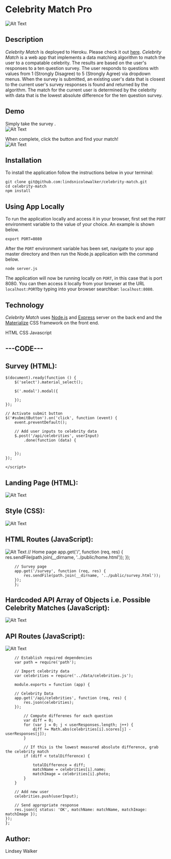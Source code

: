 # Celebrity Match Pro

![Alt Text](https://media.giphy.com/media/mx78BsH37DQ8OmCojz/giphy.gif)

## Description

*Celebrity Match* is deployed to Heroku. Please check it out [here](https://celebrity-match.herokuapp.com/).
*Celebrity Match* is a web app that implements a data matching algorithm to match the user to a compatable celebrity. The results are based on the user's responses to a ten question survey. The user responds to questions with values from 1 (Strongly Disagree) to 5 (Strongly Agree) via dropdown menus. When the survey is submitted, an existing user's data that is closest to the current user's survey responses is found and returned by the algorithm. The match for the current user is determined by the celebrity with data that is the lowest absolute difference for the ten question survey.



## Demo
Simply take the survey .  
![Alt Text](https://media.giphy.com/media/2vjOI0AGhSK45iTcbr/giphy.gif)

When complete, click the button and find your match!  
![Alt Text](https://media.giphy.com/media/wt0eFnCJXkA4VWDe3c/giphy.gif)


## Installation

To install the application follow the instructions below in your terminal:  

	git clone git@github.com:lindsnicolewalker/celebrity-match.git
	cd celebrity-match
	npm install
	
## Using App Locally

To run the application locally and access it in your browser, first set the `PORT` environment variable to the value of your choice. An example is shown below.

	export PORT=8080
	
After the `PORT` environment variable has been set, navigate to your app master directory and then run the Node.js application with the command below.

	node server.js
<!-- ![Alt Text](https://media.giphy.com/media/2sYEw141AbG9R57DRd/giphy.gif)	 -->

The application will now be running locally on `PORT`, in this case that is port 8080. You can then access it locally from your browser at the URL `localhost:PORT`by typing into your browser searchbar: `localhost:8080`.

## Technology

*Celebrity Match* uses [Node.js](https://nodejs.org/en/) and [Express](https://expressjs.com/) server on the back end and the [Materialize](http://materializecss.com/) CSS framework on the front end.

HTML
CSS
Javascript

## ---CODE---

## Survey (HTML):


    $(document).ready(function () {
        $('select').material_select();

        $('.modal').modal({
          
        });
    });

    // Activate submit button
    $('#submitButton').on('click', function (event) {
        event.preventDefault();

        // Add user inputs to celebrity data
        $.post('/api/celebrities', userInput)
            .done(function (data) {
				
				
        });
    });
`</script>`

## Landing Page (HTML):
![Alt Text](https://media.giphy.com/media/5QSrI3K8EERLjdo0Ht/giphy.gif)

## Style (CSS):
![Alt Text](https://media.giphy.com/media/7vAhGi5HQeDojyqHlu/giphy.gif)	

## HTML Routes (JavaScript):
![Alt Text](https://media.giphy.com/media/29pUQheyWfN1vwL66N/giphy.gif)	
		// Home page
		app.get('/', function (req, res) {
			res.sendFile(path.join(__dirname, '../public/home.html'));
		});

		// Survey page
		app.get('/survey', function (req, res) {
			res.sendFile(path.join(__dirname, '../public/survey.html'));
		});
		};
	

## Hardcoded API Array of Objects i.e. Possible Celebrity Matches (JavaScript):
![Alt Text](https://media.giphy.com/media/AhvpCJvPO0aAJf3AE7/giphy.gif)	

## API Routes (JavaScript):
![Alt Text](https://media.giphy.com/media/YWoAga1BzjZXB2KyCT/giphy.gif)

		// Establish required dependencies
		var path = require('path');

		// Import celebrity data
		var celebrities = require('../data/celebrities.js');

		module.exports = function (app) {

		// Celebrity Data
		app.get('/api/celebrities', function (req, res) {
			res.json(celebrities);
		});

			// Compute differenes for each question
			var diff = 0;
			for (var j = 0; j < userResponses.length; j++) {
				diff += Math.abs(celebrities[i].scores[j] - userResponses[j]);
			}

			// If this is the lowest measured absolute difference, grab the celebrity match
			if (diff < totalDifference) {
				
				totalDifference = diff;
				matchName = celebrities[i].name;
				matchImage = celebrities[i].photo;
			}
		}

		// Add new user
		celebrities.push(userInput);

		// Send appropriate response
		res.json({ status: 'OK', matchName: matchName, matchImage: matchImage });
	});
	};

## Author: 
Lindsey Walker